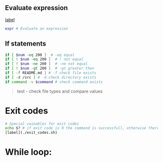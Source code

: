 
## Evaluate expression
[label](./evaluate.sh)
```bash
expr # Evaluate an expression
```

## If statements
```bash
if [ $num -eq 200 ]  # -eq equal
if [ ! $num -eq 200 ]  # ! not equal
if [ ! $num -ne 200 ]  # -ne not equal
if [ ! $num -gt 200 ]  # -gt greater then
if [ -f README.md ] # -f check file exists
if [ -d /src ] # -d check directory exists
if command -v $command # check command exists

```

> test - check file types and compare values

# Exit codes
```bash
# Special vaieables for exit codes
echo $? # if exit code is 0 the command is successfull, otherwise there is somthing went wrong. so you can test on exit code value if it's not 0 do something
[label](./exit_codes.sh)
```

# While loop:

```bash

```